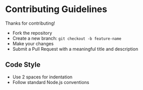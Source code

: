 # Contributing Guidelines

Thanks for contributing!

- Fork the repository
- Create a new branch: `git checkout -b feature-name`
- Make your changes
- Submit a Pull Request with a meaningful title and description

## Code Style

- Use 2 spaces for indentation
- Follow standard Node.js conventions

